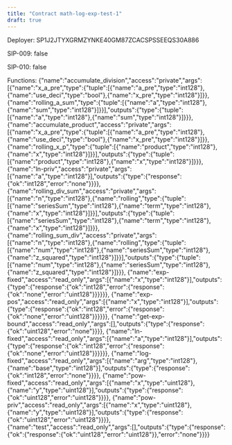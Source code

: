 ```yaml
---
title: "Contract math-log-exp-test-1"
draft: true
---
```

Deployer: SP1J2JTYXGRMZYNKE40GM87ZCACSPSSEEQS30A886

SIP-009: false

SIP-010: false

Functions:
{"name":"accumulate_division","access":"private","args":[{"name":"x_a_pre","type":{"tuple":[{"name":"a_pre","type":"int128"},{"name":"use_deci","type":"bool"},{"name":"x_pre","type":"int128"}]}},{"name":"rolling_a_sum","type":{"tuple":[{"name":"a","type":"int128"},{"name":"sum","type":"int128"}]}}],"outputs":{"type":{"tuple":[{"name":"a","type":"int128"},{"name":"sum","type":"int128"}]}}}, {"name":"accumulate_product","access":"private","args":[{"name":"x_a_pre","type":{"tuple":[{"name":"a_pre","type":"int128"},{"name":"use_deci","type":"bool"},{"name":"x_pre","type":"int128"}]}},{"name":"rolling_x_p","type":{"tuple":[{"name":"product","type":"int128"},{"name":"x","type":"int128"}]}}],"outputs":{"type":{"tuple":[{"name":"product","type":"int128"},{"name":"x","type":"int128"}]}}}, {"name":"ln-priv","access":"private","args":[{"name":"a","type":"int128"}],"outputs":{"type":{"response":{"ok":"int128","error":"none"}}}}, {"name":"rolling_div_sum","access":"private","args":[{"name":"n","type":"int128"},{"name":"rolling","type":{"tuple":[{"name":"seriesSum","type":"int128"},{"name":"term","type":"int128"},{"name":"x","type":"int128"}]}}],"outputs":{"type":{"tuple":[{"name":"seriesSum","type":"int128"},{"name":"term","type":"int128"},{"name":"x","type":"int128"}]}}}, {"name":"rolling_sum_div","access":"private","args":[{"name":"n","type":"int128"},{"name":"rolling","type":{"tuple":[{"name":"num","type":"int128"},{"name":"seriesSum","type":"int128"},{"name":"z_squared","type":"int128"}]}}],"outputs":{"type":{"tuple":[{"name":"num","type":"int128"},{"name":"seriesSum","type":"int128"},{"name":"z_squared","type":"int128"}]}}}, {"name":"exp-fixed","access":"read_only","args":[{"name":"x","type":"int128"}],"outputs":{"type":{"response":{"ok":"int128","error":{"response":{"ok":"none","error":"uint128"}}}}}}, {"name":"exp-pos","access":"read_only","args":[{"name":"x","type":"int128"}],"outputs":{"type":{"response":{"ok":"int128","error":{"response":{"ok":"none","error":"uint128"}}}}}}, {"name":"get-exp-bound","access":"read_only","args":[],"outputs":{"type":{"response":{"ok":"uint128","error":"none"}}}}, {"name":"ln-fixed","access":"read_only","args":[{"name":"a","type":"int128"}],"outputs":{"type":{"response":{"ok":"int128","error":{"response":{"ok":"none","error":"uint128"}}}}}}, {"name":"log-fixed","access":"read_only","args":[{"name":"arg","type":"int128"},{"name":"base","type":"int128"}],"outputs":{"type":{"response":{"ok":"int128","error":"none"}}}}, {"name":"pow-fixed","access":"read_only","args":[{"name":"x","type":"uint128"},{"name":"y","type":"uint128"}],"outputs":{"type":{"response":{"ok":"uint128","error":"uint128"}}}}, {"name":"pow-priv","access":"read_only","args":[{"name":"x","type":"uint128"},{"name":"y","type":"uint128"}],"outputs":{"type":{"response":{"ok":"uint128","error":"uint128"}}}}, {"name":"test","access":"read_only","args":[],"outputs":{"type":{"response":{"ok":{"response":{"ok":"uint128","error":"uint128"}},"error":"none"}}}}
